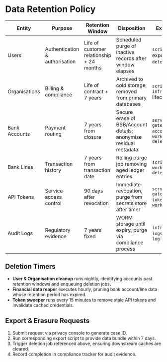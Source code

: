 # Data Retention Policy

| Entity | Purpose | Retention Window | Disposition | Export & Deletion References |
| --- | --- | --- | --- | --- |
| Users | Authentication & authorisation | Life of customer relationship + 24 months | Scheduled purge of inactive records after window elapses | `scripts/export-users.ts` for export, `worker/src/jobs/user-delete.ts` for deletion |
| Organisations | Billing & compliance | Life of contract + 7 years | Archived to cold storage, removed from primary databases | `scripts/export-orgs.ts`, `infra/terraform/modules/storage` lifecycle rules |
| Bank Accounts | Payment routing | 7 years from closure | Secure erase of BSB/Account details; anonymise residual metadata | `services/api-gateway/src/tasks/export-bank-accounts.ts`, `worker/src/jobs/bank-account-delete.ts` |
| Bank Lines | Transaction history | 7 years from transaction date | Rolling purge job removing aged ledger entries | `scripts/export-bank-lines.ts`, `worker/src/jobs/bank-line-delete.ts` |
| API Tokens | Service access control | 90 days after revocation | Immediate revocation, purge from secrets store after timer | `services/api-gateway/src/tasks/export-api-tokens.ts`, `worker/src/jobs/token-delete.ts` |
| Audit Logs | Regulatory evidence | 7 years fixed | WORM storage until expiry, purge via compliance process | `infra/logs/export-audit-logs.md`, `worker/src/jobs/audit-log-retire.ts` |

## Deletion Timers

- **User & Organisation cleanup** runs nightly, identifying accounts past retention windows and enqueuing deletion jobs.
- **Financial data reaper** executes hourly, pruning bank account/line data whose retention period has expired.
- **Token sweeper** runs every 15 minutes to remove stale API tokens and invalidate cached credentials.

## Export & Erasure Requests

1. Submit request via privacy console to generate case ID.
2. Run corresponding export script to provide data bundle within 7 days.
3. Trigger deletion job referenced above, ensuring downstream caches are cleared.
4. Record completion in compliance tracker for audit evidence.
